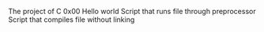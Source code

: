 The project of C 0x00 Hello world
Script that runs file through preprocessor
Script that compiles file without linking
